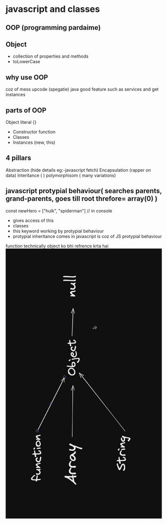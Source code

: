# javascript and classes

## OOP (programming pardaime)

## Object

- collection of properties and methods
- toLowerCase

## why use OOP

coz of mess upcode (spegatie)
java good feature such as services and get instances

## parts of OOP

Object literal {}

- Constructor function
- Classes
- Instances (new, this)

## 4 pillars

Abstraction (hide details eg:-javascript fetch)
Encapsulation (rapper on data)
Interitance (  )
polymorphisom ( many variations)

## javascript protypial behaviour( searches parents, grand-parents, goes till root threfore= array(0) )

const newHero = ["hulk", "spiderman"] // in console

- gives access of this
- classes
- this keyword working by protypial behaviour
- protypial inheritance comes in javascript is coz of JS protypial behaviour

function technically object ko bhi refrence krta hai
![alt text](<WhatsApp Image 2024-12-30 at 14.54.51.jpeg>)